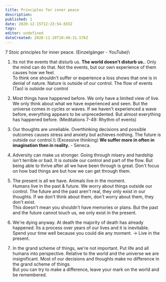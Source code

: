 ```yaml
---
title: Principles for inner peace
description: 
published: 1
date: 2020-12-15T12:23:54.655Z
tags: 
editor: undefined
dateCreated: 2020-11-28T10:40:31.576Z
---
```


7 Stoic principles for inner peace. (Einzelgänger - YouTube)\
1. Its not the events that disturb us. **The world doesn\'t disturb
us.**. Only the mind can do that. Not the events, but our own experience
of them causes how we feel.\
To think one shouldn\'t suffer or experience a loss shows that one is in
denial of nature. Nature is outside of our control. The flow of events
(Tao) is outside our control

1.  Most things have happened before. We only have a limited view of
    live. We only think about what we have experienced and seen. But the
    universe comes in cycles or waves. If we haven\'t experienced a wave
    before, everything appears to be unprecedented. But almost
    everything has happened before. (Meditations 7-49: Rhythm of events)
2.  Our thoughts are unreliable. Overthinking decisions and possible
    outcomes causes stress and anxiety but achieves nothing. The future
    is outside our control.\\\\ (Excessive thinking) **We suffer more in
    often in imagination then in reality.** - Seneca.
3.  Adversity can make us stronger. Going through misery and hardship
    isn\'t terrible or bad. It is outside our control and part of the
    flow. But being able to thrive after all we have been through is
    great. Don\'t focus on how bad things are but how we can get through
    them.
4.  The present is all we have. Animals live in the moment.\
    Humans live in the past & future. We worry about things outside our
    control. The future and the past aren\'t real, they only exist in
    our thoughts. If we don\'t think about them, don\'t worry about
    them, they don\'t exist.\
    This doesn\'t mean you shouldn\'t have memories or plans. But the
    past and the future cannot touch us, we only exist in the present.
5.  We\'re dying anyway. At death the majority of death has already
    happened. Its a process over years of our lives and it is
    inevitable. Spend your time well because you could die any moment.
    -\> Live in the present.
6.  In the grand scheme of things, we\'re not important. Put life and
    all humans into perspective. Relative to the world and the universe
    we are insignificant. Most of our decisions and thoughts make no
    difference in the grand scheme of things.\
    But you can try to make a difference, leave your mark on the world
    and be remembered.
